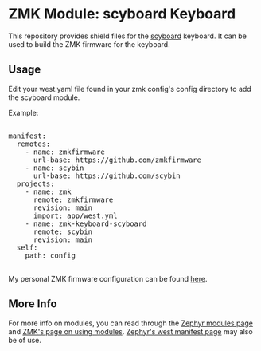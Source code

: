 # ZMK Module: scyboard Keyboard

This repository provides shield files for the [scyboard](https://github.com/Scybin/scyboard) keyboard. It can be used to build the ZMK firmware for the keyboard.

## Usage

Edit your west.yaml file found in your zmk config's config directory to add the scyboard module.

Example:

<pre>

manifest:
  remotes:
    - name: zmkfirmware
      url-base: https://github.com/zmkfirmware
    - name: scybin
      url-base: https://github.com/scybin
  projects:
    - name: zmk
      remote: zmkfirmware
      revision: main
      import: app/west.yml
    - name: zmk-keyboard-scyboard
      remote: scybin
      revision: main
  self:
    path: config

</pre>

My personal ZMK firmware configuration can be found [here](https://github.com/Scybin/zmk-config-scyboard).

## More Info

For more info on modules, you can read through the [Zephyr modules page](https://docs.zephyrproject.org/3.5.0/develop/modules.html) and [ZMK's page on using modules](https://zmk.dev/docs/features/modules). [Zephyr's west manifest page](https://docs.zephyrproject.org/3.5.0/develop/west/manifest.html#west-manifests) may also be of use.
